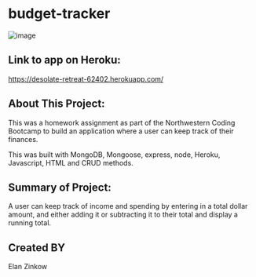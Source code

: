 # budget-tracker

![image](https://user-images.githubusercontent.com/71417500/108159589-f4485900-70ac-11eb-9f65-474866d79851.png)

## Link to app on Heroku:

https://desolate-retreat-62402.herokuapp.com/

## About This Project:

This was a homework assignment as part of the Northwestern Coding Bootcamp to build an application where a user can keep track of their finances.

This was built with MongoDB, Mongoose, express, node, Heroku, Javascript, HTML and CRUD methods.

## Summary of Project:

A user can keep track of income and spending by entering in a total dollar amount, and either adding it or subtracting it to their total and display a running total.

## Created BY

Elan Zinkow
